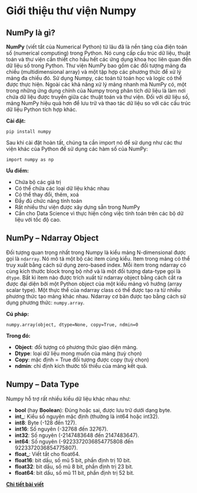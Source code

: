 # Giới thiệu thư viện Numpy

## NumPy là gì?

**NumPy** (viết tắt của Numerical Python) từ lâu đã là nền tảng của điện toán số (numerical computing) trong Python. Nó cung cấp cấu trúc dữ liệu, thuật toán và thư viện cần thiết cho hầu hết các ứng dụng khoa học liên quan đến dữ liệu số trong Python. Thư viện NumPy bao gồm các đối tượng mảng đa chiều (multidimensional array) và một tập hợp các phương thức để xử lý mảng đa chiều đó. Sử dụng Numpy, các toán tử toán học và logic có thể được thực hiện. Ngoài các khả năng xử lý mảng nhanh mà NumPy có, một trong những ứng dụng chính của Numpy trong phân tích dữ liệu là làm nơi chứa dữ liệu được truyền giữa các thuật toán và thư viện. Đối với dữ liệu số, mảng NumPy hiệu quả hơn để lưu trữ và thao tác dữ liệu so với các cấu trúc dữ liệu Python tích hợp khác. 

**Cài đặt:**  

`pip install numpy`

Sau khi cài đặt hoàn tất, chúng ta cần import nó để sử dụng như các thư viện khác của Python để sử dụng các hàm số của NumPy:

`import numpy as np`

**Ưu điểm:**
-	Chứa bộ các giá trị
-	Có thể chứa các loại dữ liệu khác nhau
-	Có thể thay đổi, thêm, xoá
-	Đầy đủ chức năng tính toán
-	Rất nhiều thư viện được xây dựng sẵn trong NumPy
-	Cần cho Data Science vì thực hiện công việc tính toán trên các bộ dữ liệu với tốc độ cao.

## NumPy – Ndarray Object

Đối tượng quan trọng nhất trong Numpy là kiểu mảng N-dimensional được gọi là `ndarray`. Nó mô tả một bộ các item cùng kiểu. Item trong mảng có thể truy xuất bằng cách sử dụng zero-based index.
Mỗi item trong ndarray có cùng kích thước block trong bộ nhớ và là một đối tượng data-type gọi là `dtype`.
Bất kì item nào được trích xuất từ ndarray object bằng cách cắt ra được đại diện bởi một Python object của một kiểu mảng vô hướng (array scalar type).
Một thực thể của ndarray class có thể được tạo ra từ nhiều phương thức tạo mảng khác nhau. Ndarray cơ bản được tạo bằng cách sử dụng phương thức: `numpy.array`.

**Cú pháp:**

`numpy.array(object, dtype=None, copy=True, ndmin=0`

**Trong đó:**
+ **Object**: đối tượng có phương thức giao diện mảng.
+ **Dtype**: loại dữ liệu mong muốn của mảng (tuỳ chọn)
+ **Copy**: mặc định = True đối tượng được copy (tuỳ chọn)
+ **ndmin**: chỉ định kích thước tổi thiểu của mảng kết quả.

## Numpy – Data Type

Numpy hỗ trợ rất nhiều kiểu dữ liệu khác nhau như:  
+ **bool** (hay **Boolean**): Đúng hoặc sai, được lưu trữ dưới dạng byte.
+ **int_**: Kiểu số nguyên mặc định (thường là int64 hoặc int32).
+ **int8**: Byte (-128 đến 127).
+ **int16**: Số nguyên (-32768 đến 32767).
+ **int32**: Số nguyên (-2147483648 đến 2147483647).
+ **int64**: Số nguyên (-9223372036854775808 đến 9223372036854775807).
+ **float_**: Viết tắt cho float64.
+ **float16**: bit dấu, số mũ 5 bit, phần định trị 10 bit.
+ **float32**: bit dấu, số mũ 8 bit, phần định trị 23 bit.
+ **float64**: bit dấu, số mũ 11 bit, phần định trị 52 bit.

[**Chi tiết bài viết**](https://github.com/LeHongNgoc3820/01.Numpy/blob/main/Overview_Numpy.ipynb)
